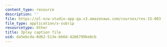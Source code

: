 ```yaml
---
content_type: resource
description: ''
file: https://ol-ocw-studio-app-qa.s3.amazonaws.com/courses/res-15-003-shaping-the-future-of-work-15-662x-spring-2016/da5ebcda8d62513ebb6d4266799be8cb_VieMadwoNNs.vtt
file_type: application/x-subrip
resourcetype: Other
title: 3play caption file
uid: da5ebcda-8d62-513e-bb6d-4266799be8cb
---
```

